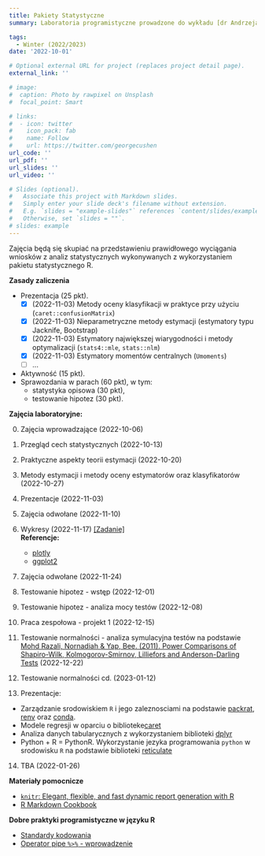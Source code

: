 ```yaml
---
title: Pakiety Statystyczne
summary: Laboratoria programistyczne prowadzone do wykładu [dr Andrzeja Giniewicza](http://prac.im.pwr.edu.pl/~giniew/doku.php?id=rok2223:zimowy:ps), w semestrze zimowym 2022/2023 dla studentów Wydziału Matematycznego, studiów I stopnia, kierunek Matematyka Stosowana. 

tags:
  - Winter (2022/2023)
date: '2022-10-01'

# Optional external URL for project (replaces project detail page).
external_link: ''

# image:
#  caption: Photo by rawpixel on Unsplash
#  focal_point: Smart

# links:
#  - icon: twitter
#    icon_pack: fab
#    name: Follow
#    url: https://twitter.com/georgecushen
url_code: ''
url_pdf: ''
url_slides: ''
url_video: ''

# Slides (optional).
#   Associate this project with Markdown slides.
#   Simply enter your slide deck's filename without extension.
#   E.g. `slides = "example-slides"` references `content/slides/example-slides.md`.
#   Otherwise, set `slides = ""`.
# slides: example
---
```


Zajęcia będą się skupiać na przedstawieniu prawidłowego wyciągania wniosków z analiz statystycznych wykonywanych z wykorzystaniem pakietu statystycznego R.

**Zasady zaliczenia**
- Prezentacja (25 pkt).
  - [x] (2022-11-03) Metody oceny klasyfikacji w praktyce przy użyciu (`caret::confusionMatrix`) 
  - [x] (2022-11-03) Nieparametryczne metody estymacji (estymatory typu Jacknife, Bootstrap)
  - [x] (2022-11-03) Estymatory największej wiarygodności i metody optymalizacji (`stats4::mle`, `stats::nlm`) 
  - [x] (2022-11-03) Estymatory momentów centralnych (`Umoments`)
  - [ ] ...
- Aktywność (15 pkt).
- Sprawozdania w parach (60 pkt), w tym:
  - statystyka opisowa (30 pkt),
  - testowanie hipotez (30 pkt).

**Zajęcia laboratoryjne:**

0. Zajęcia wprowadzające (2022-10-06)
1. Przegląd cech statystycznych (2022-10-13)
2. Praktyczne aspekty teorii estymacji (2022-10-20) 
3. Metody estymacji i metody oceny estymatorów oraz klasyfikatorów (2022-10-27)
4. Prezentacje (2022-11-03)
5. Zajęcia odwołane (2022-11-10)
6. Wykresy (2022-11-17)
  [[Zadanie]](https://biocorecrg.github.io/CRG_RIntroduction/exercise-12-ggplot2.html)</br>
  **Referencje:**
      - [plotly](https://plotly.com/r/)
      - [ggplot2](https://ggplot2.tidyverse.org/)
7. Zajęcia odwołane (2022-11-24)
8. Testowanie hipotez - wstęp (2022-12-01)
9. Testowanie hipotez - analiza mocy testów (2022-12-08)
10. Praca zespołowa - projekt 1 (2022-12-15)
11. Testowanie normalności - analiza symulacyjna testów na podstawie [Mohd Razali, Nornadiah & Yap, Bee. (2011). Power Comparisons of Shapiro-Wilk, Kolmogorov-Smirnov, Lilliefors and Anderson-Darling Tests](https://www.researchgate.net/profile/Bee-Yap/publication/267205556_Power_Comparisons_of_Shapiro-Wilk_Kolmogorov-Smirnov_Lilliefors_and_Anderson-Darling_Tests/links/5477245b0cf29afed61446e1/Power-Comparisons-of-Shapiro-Wilk-Kolmogorov-Smirnov-Lilliefors-and-Anderson-Darling-Tests.pdf) (2022-12-22) 

12. Testowanie normalności cd. (2023-01-12)
13. Prezentacje:
  - Zarządzanie srodowiskiem `R` i jego zaleznosciami na podstawie [packrat](https://rstudio.github.io/packrat/), [renv](https://rstudio.github.io/renv/articles/renv.html) oraz [conda](https://docs.anaconda.com/anaconda/user-guide/tasks/using-r-language/).
  - Modele regresji w oparciu o biblioteke[caret](https://topepo.github.io/caret/)
  - Analiza danych tabularycznych z wykorzystaniem biblioteki [dplyr](https://dplyr.tidyverse.org/)
  - Python + R = PythonR. Wykorzystanie jezyka programowania `python` w srodowisku `R` na podstawie biblioteki [reticulate](https://rstudio.github.io/reticulate/index.html)
     

14. TBA (2022-01-26)

**Materiały pomocnicze**
- [`knitr`: Elegant, flexible, and fast dynamic report generation with R](https://yihui.org/knitr/)
- [R Markdown Cookbook](https://bookdown.org/yihui/rmarkdown-cookbook/)

**Dobre praktyki programistyczne w języku R**
- [Standardy kodowania](https://style.tidyverse.org/)
- [Operator pipe `%>%` - wprowadzenie](https://www.datacamp.com/tutorial/pipe-r-tutorial)
